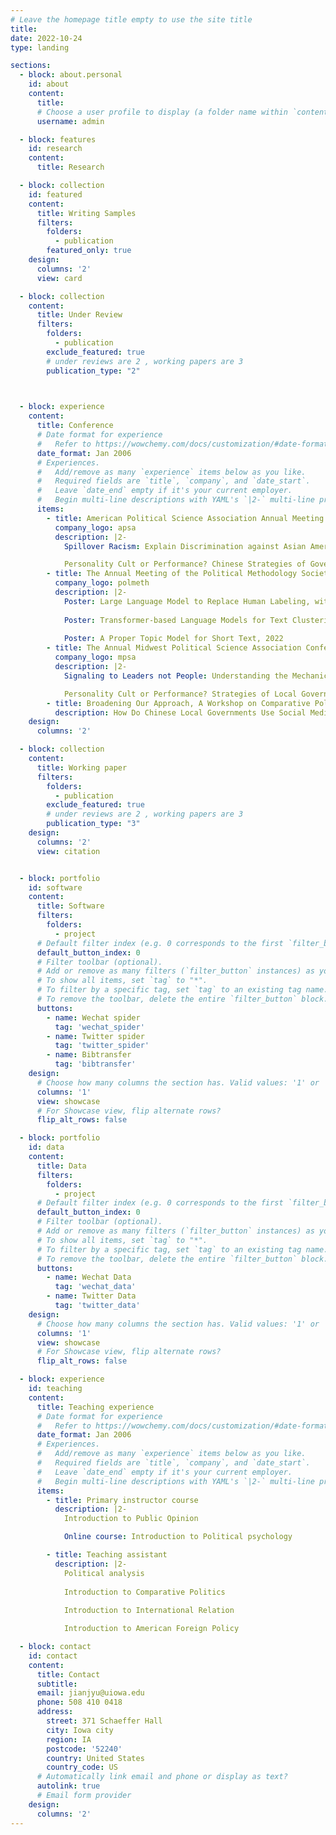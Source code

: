```yaml
---
# Leave the homepage title empty to use the site title
title:
date: 2022-10-24
type: landing

sections:
  - block: about.personal
    id: about
    content:
      title: 
      # Choose a user profile to display (a folder name within `content/authors/`)
      username: admin

  - block: features
    id: research
    content:
      title: Research

  - block: collection
    id: featured
    content:
      title: Writing Samples
      filters:
        folders:
          - publication
        featured_only: true
    design:
      columns: '2'
      view: card  

  - block: collection
    content:
      title: Under Review
      filters:
        folders:
          - publication
        exclude_featured: true
        # under reviews are 2 , working papers are 3
        publication_type: "2"

        

  - block: experience
    content:
      title: Conference
      # Date format for experience
      #   Refer to https://wowchemy.com/docs/customization/#date-format
      date_format: Jan 2006
      # Experiences.
      #   Add/remove as many `experience` items below as you like.
      #   Required fields are `title`, `company`, and `date_start`.
      #   Leave `date_end` empty if it's your current employer.
      #   Begin multi-line descriptions with YAML's `|2-` multi-line prefix.
      items:
        - title: American Political Science Association Annual Meeting & Exhibition
          company_logo: apsa
          description: |2-
            Spillover Racism: Explain Discrimination against Asian Americans, 2023

            Personality Cult or Performance? Chinese Strategies of Government Propaganda, with Shuyuan Shen, 2023
        - title: The Annual Meeting of the Political Methodology Society
          company_logo: polmeth
          description: |2-
            Poster: Large Language Model to Replace Human Labeling, with Rongxing Ouyang , 2023 
            
            Poster: Transformer-based Language Models for Text Clustering, 2023
            
            Poster: A Proper Topic Model for Short Text, 2022
        - title: The Annual Midwest Political Science Association Conference
          company_logo: mpsa
          description: |2-
            Signaling to Leaders not People: Understanding the Mechanics of Chinese Local Government Propaganda, 2023

            Personality Cult or Performance? Strategies of Local Government Propaganda in China, 2022
        - title: Broadening Our Approach, A Workshop on Comparative Political Communication. Duke University, Durham, NC, 2022
          description: How Do Chinese Local Governments Use Social Media to Communicate with their People?
    design:
      columns: '2'

  - block: collection
    content:
      title: Working paper
      filters:
        folders:
          - publication
        exclude_featured: true
        # under reviews are 2 , working papers are 3
        publication_type: "3"
    design:
      columns: '2'
      view: citation


  - block: portfolio
    id: software
    content:
      title: Software
      filters:
        folders:
          - project
      # Default filter index (e.g. 0 corresponds to the first `filter_button` instance below).
      default_button_index: 0
      # Filter toolbar (optional).
      # Add or remove as many filters (`filter_button` instances) as you like.
      # To show all items, set `tag` to "*".
      # To filter by a specific tag, set `tag` to an existing tag name.
      # To remove the toolbar, delete the entire `filter_button` block.
      buttons:
        - name: Wechat spider
          tag: 'wechat_spider'
        - name: Twitter spider
          tag: 'twitter_spider'
        - name: Bibtransfer
          tag: 'bibtransfer'
    design:
      # Choose how many columns the section has. Valid values: '1' or '2'.
      columns: '1'
      view: showcase
      # For Showcase view, flip alternate rows?
      flip_alt_rows: false

  - block: portfolio
    id: data
    content:
      title: Data
      filters:
        folders:
          - project
      # Default filter index (e.g. 0 corresponds to the first `filter_button` instance below).
      default_button_index: 0
      # Filter toolbar (optional).
      # Add or remove as many filters (`filter_button` instances) as you like.
      # To show all items, set `tag` to "*".
      # To filter by a specific tag, set `tag` to an existing tag name.
      # To remove the toolbar, delete the entire `filter_button` block.
      buttons:
        - name: Wechat Data
          tag: 'wechat_data'
        - name: Twitter Data
          tag: 'twitter_data'
    design:
      # Choose how many columns the section has. Valid values: '1' or '2'.
      columns: '1'
      view: showcase
      # For Showcase view, flip alternate rows?
      flip_alt_rows: false

  - block: experience
    id: teaching 
    content:
      title: Teaching experience
      # Date format for experience
      #   Refer to https://wowchemy.com/docs/customization/#date-format
      date_format: Jan 2006
      # Experiences.
      #   Add/remove as many `experience` items below as you like.
      #   Required fields are `title`, `company`, and `date_start`.
      #   Leave `date_end` empty if it's your current employer.
      #   Begin multi-line descriptions with YAML's `|2-` multi-line prefix.
      items:
        - title: Primary instructor course
          description: |2-
            Introduction to Public Opinion

            Online course: Introduction to Political psychology 

        - title: Teaching assistant
          description: |2-
            Political analysis
            
            Introduction to Comparative Politics
            
            Introduction to International Relation

            Introduction to American Foreign Policy

  - block: contact
    id: contact
    content:
      title: Contact
      subtitle:
      email: jianjyu@uiowa.edu
      phone: 508 410 0418
      address:
        street: 371 Schaeffer Hall
        city: Iowa city
        region: IA
        postcode: '52240'
        country: United States
        country_code: US
      # Automatically link email and phone or display as text?
      autolink: true
      # Email form provider
    design:
      columns: '2'
---
```

